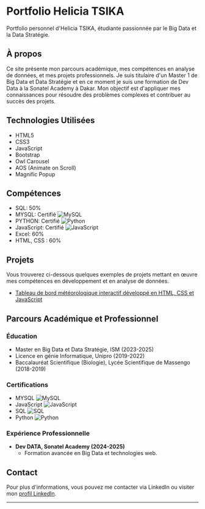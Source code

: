 # Portfolio Helicia TSIKA

Portfolio personnel d'Helicia TSIKA, étudiante passionnée par le Big Data et la Data Stratégie.

## À propos

Ce site présente mon parcours académique, mes compétences en analyse de données, et mes projets professionnels. Je suis titulaire d'un Master 1 de Big Data et Data Stratégie et en ce moment je suis une formation de Dev Data à la Sonatel Academy à Dakar. Mon objectif est d'appliquer mes connaissances pour résoudre des problèmes complexes et contribuer au succès des projets.

## Technologies Utilisées

- HTML5
- CSS3
- JavaScript
- Bootstrap
- Owl Carousel
- AOS (Animate on Scroll)
- Magnific Popup

## Compétences

- SQL: 50%
- MYSQL: Certifié ![MySQL](https://img.shields.io/badge/-MySQL-blue?logo=mysql&logoColor=white&style=flat)
- PYTHON: Certifié  ![Python](https://img.shields.io/badge/-python-green?logo=python&logoColor=white&style=flat)
- JavaScript: Certifié ![JavaScript](https://img.shields.io/badge/-JavaScript-yellow?logo=javascript&logoColor=white&style=flat)
- Excel: 60%
- HTML, CSS : 60%

## Projets

Vous trouverez ci-dessous quelques exemples de projets mettant en œuvre mes compétences en développement et en analyse de données.

- [ Tableau de bord météorologique interactif développé en HTML, CSS et JavaScript](https://github.com/heli2805/applicationmeteo.github.io)

## Parcours Académique et Professionnel

### Éducation

- Master en Big Data et Data Stratégie, ISM (2023-2025)
- Licence en génie Informatique, Unipro (2019-2022)
- Baccalauréat Scientifique (Biologie), Lycée Scientifique de Massengo (2018-2019)

### Certifications

- MYSQL ![MySQL](https://img.shields.io/badge/-Certifié-blue?logo=mysql&logoColor=white&style=flat)
- JavaScript ![JavaScript](https://img.shields.io/badge/-Certifié-yellow?logo=javascript&logoColor=white&style=flat)
- SQL ![SQL](https://img.shields.io/badge/-Certifié-orange?style=flat)
- Python ![Python](https://img.shields.io/badge/-Certifié-green?logo=python&logoColor=white&style=flat)

### Expérience Professionnelle

- **Dev DATA, Sonatel Academy (2024-2025)**
  - Formation avancée en Big Data et technologies web.


## Contact

Pour plus d'informations, vous pouvez me contacter via LinkedIn ou visiter mon [profil LinkedIn](https://www.linkedin.com/in/helicia-tsika-leng%E2%80%99kuiss-4831541a0).

---
